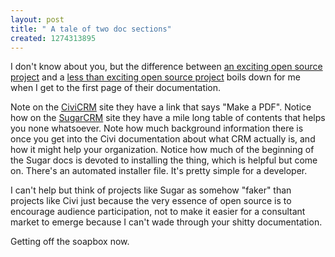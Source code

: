 ```yaml
--- 
layout: post
title: " A tale of two doc sections"
created: 1274313895
---
```

I don't know about you, but the difference between <a href="http://civicrm.org/">an exciting open source project</a> and a <a href="http://www.sugarcrm.com/crm/">less than exciting open source project</a> boils down for me when I get to the first page of their documentation.

Note on the <a href="http://en.flossmanuals.net/CiviCRM/">CiviCRM</a> site they have a link that says "Make a PDF".  Notice how on the <a href="http://developers.sugarcrm.com/docs/OS/5.5/-docs-Developer_Guides-Sugar_Developer_Guide_5.5-toc.html">SugarCRM</a> site they have a mile long table of contents that helps you none whatsoever.  Note how much background information there is once you get into the Civi documentation about what CRM actually is, and how it might help your organization.  Notice how much of the beginning of the Sugar docs is devoted to installing the thing, which is helpful but come on.  There's an automated installer file.  It's pretty simple for a developer.

I can't help but think of projects like Sugar as somehow "faker" than projects like Civi just because the very essence of open source is to encourage audience participation, not to make it easier for a consultant market to emerge because I can't wade through your shitty documentation.

Getting off the soapbox now.

